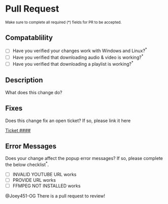 # Pull Request
<sub>Make sure to complete all required (*) fields for PR to be accepted.</sub>

## Compatablility
- [ ] Have you verified your changes work with Windows and Linux?<sup>*</sup>
- [ ] Have you verified that downloading audio & video is working?<sup>*</sup>
- [ ] Have you verified that downloading a playlist is working?<sup>*</sup>

## Description
What does this change do?


## Fixes
Does this change fix an open ticket? If so, please link it here
<!-- Replace the #### with the ticket number and past the link in the parenthesis -->
[Ticket ####]()


## Error Messages
Does your change affect the popup error messages? If so, please complete the below checklist<sup>*</sup>.
- [ ] INVALID YOUTUBE URL works
- [ ] PROVIDE URL works
- [ ] FFMPEG NOT INSTALLED works

<!-- THANK YOU for contributing to YT Download!!!! :) -->
@Joey451-OG There is a pull request to review!

